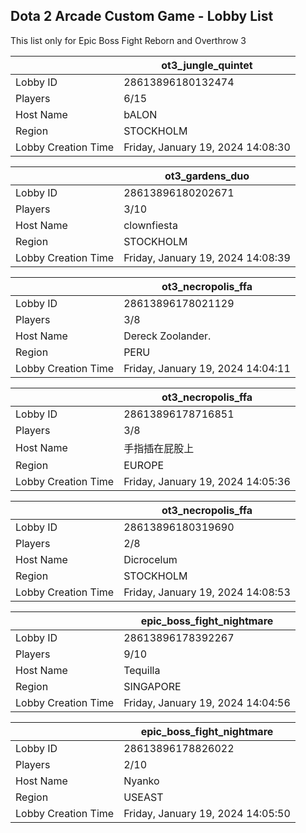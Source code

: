 ## Dota 2 Arcade Custom Game - Lobby List

This list only for Epic Boss Fight Reborn and Overthrow 3

|  | ot3_jungle_quintet |
| ------ | ------ |
| Lobby ID | 28613896180132474 |
| Players | 6/15 |
| Host Name | bALON |
| Region | STOCKHOLM |
| Lobby Creation Time | Friday, January 19, 2024 14:08:30 |


|  | ot3_gardens_duo |
| ------ | ------ |
| Lobby ID | 28613896180202671 |
| Players | 3/10 |
| Host Name | clownfiesta |
| Region | STOCKHOLM |
| Lobby Creation Time | Friday, January 19, 2024 14:08:39 |


|  | ot3_necropolis_ffa |
| ------ | ------ |
| Lobby ID | 28613896178021129 |
| Players | 3/8 |
| Host Name | Dereck Zoolander. |
| Region | PERU |
| Lobby Creation Time | Friday, January 19, 2024 14:04:11 |


|  | ot3_necropolis_ffa |
| ------ | ------ |
| Lobby ID | 28613896178716851 |
| Players | 3/8 |
| Host Name | 手指插在屁股上 |
| Region | EUROPE |
| Lobby Creation Time | Friday, January 19, 2024 14:05:36 |


|  | ot3_necropolis_ffa |
| ------ | ------ |
| Lobby ID | 28613896180319690 |
| Players | 2/8 |
| Host Name | Dicrocelum |
| Region | STOCKHOLM |
| Lobby Creation Time | Friday, January 19, 2024 14:08:53 |


|  | epic_boss_fight_nightmare |
| ------ | ------ |
| Lobby ID | 28613896178392267 |
| Players | 9/10 |
| Host Name | Tequilla |
| Region | SINGAPORE |
| Lobby Creation Time | Friday, January 19, 2024 14:04:56 |


|  | epic_boss_fight_nightmare |
| ------ | ------ |
| Lobby ID | 28613896178826022 |
| Players | 2/10 |
| Host Name | Nyanko |
| Region | USEAST |
| Lobby Creation Time | Friday, January 19, 2024 14:05:50 |


